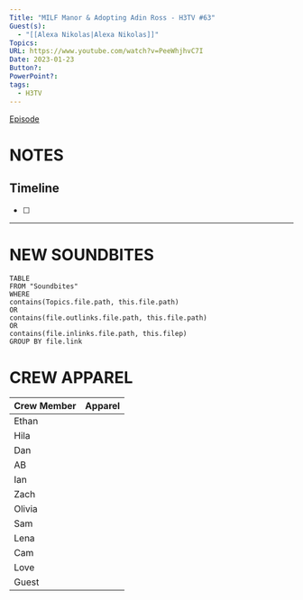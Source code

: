 ```yaml
---
Title: "MILF Manor & Adopting Adin Ross - H3TV #63"
Guest(s):
  - "[[Alexa Nikolas|Alexa Nikolas]]"
Topics: 
URL: https://www.youtube.com/watch?v=PeeWhjhvC7I
Date: 2023-01-23
Button?: 
PowerPoint?: 
tags:
  - H3TV
---
```

[Episode](https://www.youtube.com/watch?v=PeeWhjhvC7I)
# NOTES

## Timeline
- [ ] 


___
# NEW SOUNDBITES
``` dataview
TABLE
FROM "Soundbites"
WHERE 
contains(Topics.file.path, this.file.path) 
OR 
contains(file.outlinks.file.path, this.file.path)
OR
contains(file.inlinks.file.path, this.filep)
GROUP BY file.link
```

# CREW APPAREL

| Crew Member | Apparel |
| ----------- | ------- |
| Ethan       |         |
| Hila        |         |
| Dan         |         |
| AB          |         |
| Ian         |         |
| Zach        |         |
| Olivia      |         |
| Sam         |         |
| Lena        |         |
| Cam         |         |
| Love        |         |
| Guest       |         |